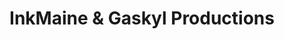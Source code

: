 ---
title: "InkMaine & Gaskyl Productions"
url: /rumford/inkmaine-und-gaskyl-productions/
shop: Tattoo
---